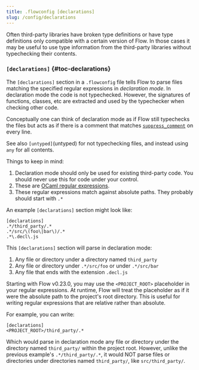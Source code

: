 ```yaml
---
title: .flowconfig [declarations]
slug: /config/declarations
---
```


Often third-party libraries have broken type definitions or have type
definitions only compatible with a certain version of Flow. In those cases it
may be useful to use type information from the third-party libraries without
typechecking their contents.

### `[declarations]` {#toc-declarations}

The `[declarations]` section in a `.flowconfig` file tells Flow to parse files
matching the specified regular expressions in _declaration mode_. In declaration
mode the code is not typechecked. However, the signatures of functions, classes,
etc are extracted and used by the typechecker when checking other code.

Conceptually one can think of declaration mode as if Flow still typechecks the
files but acts as if there is a comment that matches
[`suppress_comment`](../options/#toc-suppress-comment-regex) on every line.

See also `[untyped]`(untyped) for not typechecking files, and instead using `any` for all contents.

Things to keep in mind:

1.  Declaration mode should only be used for existing third-party code. You
    should never use this for code under your control.
2.  These are [OCaml regular expressions](http://caml.inria.fr/pub/docs/manual-ocaml/libref/Str.html#TYPEregexp).
3.  These regular expressions match against absolute paths. They probably should
    start with `.*`

An example `[declarations]` section might look like:

```
[declarations]
.*/third_party/.*
.*/src/\(foo\|bar\)/.*
.*\.decl\.js
```

This `[declarations]` section will parse in declaration mode:

1.  Any file or directory under a directory named `third_party`
2.  Any file or directory under `.*/src/foo` or under `.*/src/bar`
3.  Any file that ends with the extension `.decl.js`

Starting with Flow v0.23.0, you may use the `<PROJECT_ROOT>` placeholder in
your regular expressions. At runtime, Flow will treat the placeholder as if it
were the absolute path to the project's root directory. This is useful for
writing regular expressions that are relative rather than absolute.

For example, you can write:

```
[declarations]
<PROJECT_ROOT>/third_party/.*
```

Which would parse in declaration mode any file or directory under the directory
named `third_party/` within the project root. However, unlike the previous
example's `.*/third_party/.*`, it would NOT parse files or directories under
directories named `third_party/`, like `src/third_party/`.
